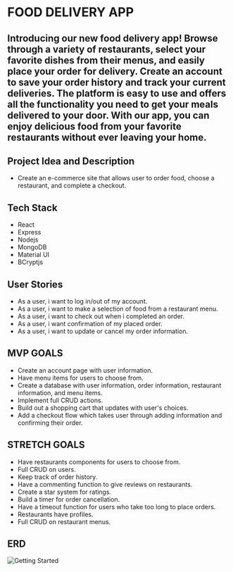 # FOOD DELIVERY APP

## Introducing our new food delivery app! Browse through a variety of restaurants, select your favorite dishes from their menus, and easily place your order for delivery. Create an account to save your order history and track your current deliveries. The platform is easy to use and offers all the functionality you need to get your meals delivered to your door. With our app, you can enjoy delicious food from your favorite restaurants without ever leaving your home.

## Project Idea and Description
- Create an e-commerce site that allows user to order food, choose a restaurant, and complete a checkout.

## Tech Stack

- React
- Express
- Nodejs
- MongoDB
- Material UI
- BCryptjs

## User Stories

- As a user, i want to log in/out of my account.
- As a user, i want to make a selection of food from a restaurant menu.
- As a user, i want to check out when i completed an order.
- As a user, i want confirmation of my placed order.
- As a user, i want to update or cancel my order information.

## MVP GOALS

- Create an account page with user information.
- Have menu items for users to choose from.
- Create a database with user information, order information, restaurant information, and menu items.
- Implement full CRUD actions.
- Build out a shopping cart that updates with user's choices.
- Add a checkout flow which takes user through adding information and confirming their order.


## STRETCH GOALS
- Have restaurants components for users to choose from.
- Full CRUD on users.
- Keep track of order history.
- Have a commenting function to give reviews on restaurants.
- Create a star system for ratings.
- Build a timer for order cancellation.
- Have a timeout function for users who take too long to place orders.
- Restaurants have profiles.
- Full CRUD on restaurant menus.

## ERD

![Getting Started]()


